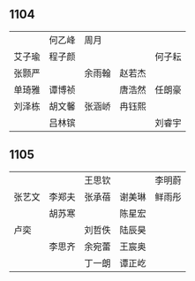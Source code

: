 ## 1104
|     |     |     |     |     |
| --- | --- | --- | --- | --- |
|  | 何乙峰 | 周月 |  |  |
| 艾子瑜 | 程子颜 |  |  | 何子耘 |
| 张颢严 |  | 余雨翰 | 赵若杰 |  |
| 单琦雅 | 谭博祯 |  | 唐浩然 | 任朗豪 |
| 刘泽栋 | 胡文馨 | 张涵峤 | 冉钰熙 |  |
|  | 吕林镔 |  |  | 刘睿宇 |

## 1105
|     |     |     |     |     |
| --- | --- | --- | --- | --- |
|  |  | 王思钦 |  | 李明蔚 |
| 张艺文 | 李郑夫 | 张承蓓 | 谢美琳 | 鲜雨彤 |
|  | 胡苏寒 |  | 陈星宏 |  |
| 卢奕 |  | 刘哲佚 | 陆辰昊 |  |
|  | 李思齐 | 余宛蕾 | 王宸奥 |  |
|  |  | 丁一朗 | 谭正屹 |  |

